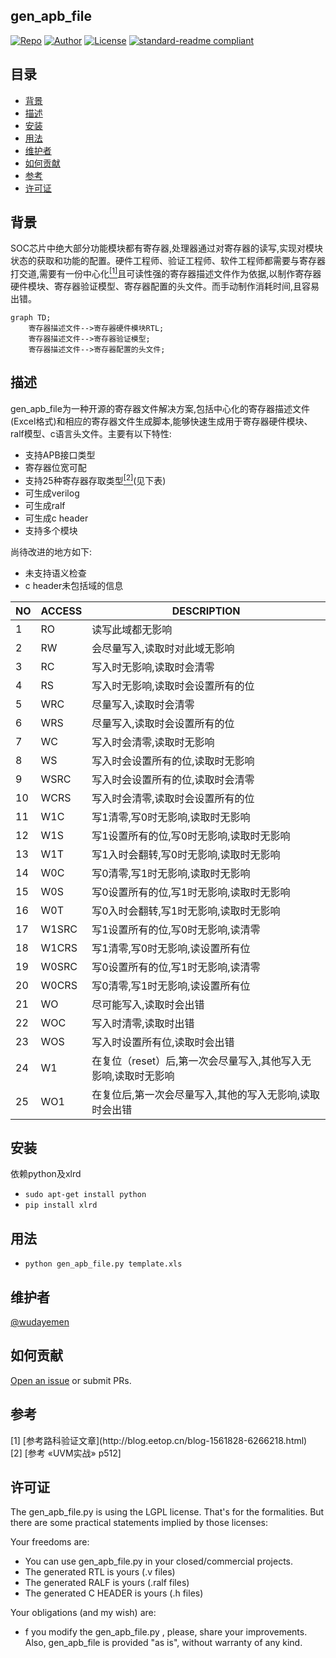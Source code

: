 ## gen_apb_file
[![Repo](https://img.shields.io/badge/Repo-gen_apb_file-green.svg "Repo")](https://github.com/wudayemen/gen_apb_file "Repo")
[![Author](https://img.shields.io/badge/Author-wudayemen-blue.svg "Author")](https://github.com/wudayemen "Author")
[![License](https://img.shields.io/badge/License-LGPL-orange.svg "License")](http://www.gnu.org/licenses/lgpl-3.0.html "License")
[![standard-readme compliant](https://img.shields.io/badge/readme%20style-standard-brightgreen.svg?style=flat-square)](https://github.com/RichardLitt/standard-readme)

## 目录
  - [背景](#背景)
  - [描述](#描述)
  - [安装](#安装)
  - [用法](#用法)
  - [维护者](#维护者)
  - [如何贡献](#如何贡献)
  - [参考](#参考)
  - [许可证](#许可证)
## 背景
SOC芯片中绝大部分功能模块都有寄存器,处理器通过对寄存器的读写,实现对模块状态的获取和功能的配置。硬件工程师、验证工程师、软件工程师都需要与寄存器打交道,需要有一份中心化[<sup>[1]</sup>](#refer-anchor-1)且可读性强的寄存器描述文件作为依据,以制作寄存器硬件模块、寄存器验证模型、寄存器配置的头文件。而手动制作消耗时间,且容易出错。

```mermaid
graph TD;
    寄存器描述文件-->寄存器硬件模块RTL;
    寄存器描述文件-->寄存器验证模型;
    寄存器描述文件-->寄存器配置的头文件;
```


## 描述
gen_apb_file为一种开源的寄存器文件解决方案,包括中心化的寄存器描述文件(Excel格式)和相应的寄存器文件生成脚本,能够快速生成用于寄存器硬件模块、ralf模型、c语言头文件。主要有以下特性:

- 支持APB接口类型
- 寄存器位宽可配
- 支持25种寄存器存取类型[<sup>[2]</sup>](#refer-anchor-2)(见下表)
- 可生成verilog
- 可生成ralf
- 可生成c header
- 支持多个模块

尚待改进的地方如下:
- 未支持语义检查
- c header未包括域的信息

|NO |ACCESS |DESCRIPTION|
|---|---|---| 
1|RO|读写此域都无影响|
2|RW|会尽量写入,读取时对此域无影响|
3|RC|写入时无影响,读取时会清零|
4|RS|写入时无影响,读取时会设置所有的位|
5|WRC|尽量写入,读取时会清零|
6|WRS|尽量写入,读取时会设置所有的位|
7|WC|写入时会清零,读取时无影响|
8|WS|写入时会设置所有的位,读取时无影响|
9|WSRC|写入时会设置所有的位,读取时会清零|
10|WCRS|写入时会清零,读取时会设置所有的位|
11|W1C|写1清零,写0时无影响,读取时无影响|
12|W1S|写1设置所有的位,写0时无影响,读取时无影响|
13|W1T|写1入时会翻转,写0时无影响,读取时无影响|
14|W0C|写0清零,写1时无影响,读取时无影响|
15|W0S|写0设置所有的位,写1时无影响,读取时无影响|
16|W0T|写0入时会翻转,写1时无影响,读取时无影响|
17|W1SRC|写1设置所有的位,写0时无影响,读清零|
18|W1CRS|写1清零,写0时无影响,读设置所有位|
19|W0SRC|写0设置所有的位,写1时无影响,读清零|
20|W0CRS|写0清零,写1时无影响,读设置所有位|
21|WO|尽可能写入,读取时会出错|
22|WOC|写入时清零,读取时出错|
23|WOS|写入时设置所有位,读取时会出错|
24|W1|在复位（reset）后,第一次会尽量写入,其他写入无影响,读取时无影响|
25|WO1|在复位后,第一次会尽量写入,其他的写入无影响,读取时会出错|


## 安装
依赖python及xlrd
- `sudo apt-get install python`
- `pip install xlrd`

## 用法
- `python gen_apb_file.py template.xls`

## 维护者
[@wudayemen](https://www.cnblogs.com/wudayemen/)
## 如何贡献
 [Open an issue](https://github.com/wudayemen/gen_apb_file/issues) or submit PRs.
## 参考
<div id="refer-anchor-1"></div>
[1] [参考路科验证文章](http://blog.eetop.cn/blog-1561828-6266218.html)
<div id="refer-anchor-2"></div>
[2] [参考 &laquoUVM实战&raquo p512]

## 许可证
The gen_apb_file.py is using the LGPL license. That's for the formalities. But there are some practical statements implied by those licenses:

Your freedoms are:

- You can use gen_apb_file.py in your closed/commercial projects.
- The generated RTL is yours (.v files)
- The generated RALF is yours (.ralf files)
- The generated C HEADER is yours (.h files)

Your obligations (and my wish) are:

- f you modify the gen_apb_file.py , please, share your improvements.
Also, gen_apb_file is provided "as is", without warranty of any kind.
